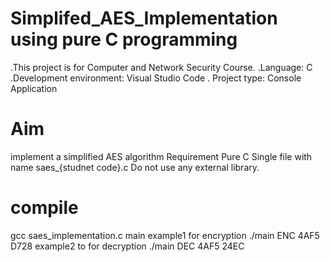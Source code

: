 # Simplifed_AES_Implementation using pure C programming

  .This project is for Computer and Network Security Course.
  .Language: C
  .Development environment: Visual Studio Code
  . Project type: Console Application
# Aim
implement a simplified AES algorithm
Requirement
Pure C
Single file with name saes_{studnet code}.c
Do not use any external library.
# compile
gcc saes_implementation.c main
example1 for encryption
./main ENC 4AF5 D728 
example2 to for decryption
./main DEC 4AF5 24EC 
